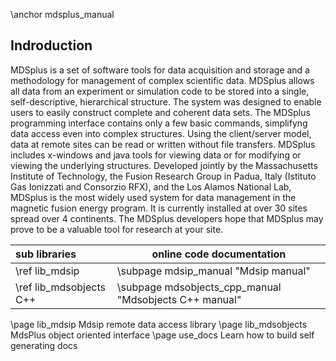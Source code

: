 \anchor mdsplus_manual


Indroduction
------------

MDSplus is a set of software tools for data acquisition and storage and a methodology for management of complex scientific data.
MDSplus allows all data from an experiment or simulation code to be stored into a single, self-descriptive, hierarchical structure. The system was designed to enable users to easily construct complete and coherent data sets.
The MDSplus programming interface contains only a few basic commands, simplifyng data access even into complex structures. Using the client/server model, data at remote sites can be read or written without file transfers. MDSplus includes x-windows and java tools for viewing data or for modifying or viewing the underlying structures.
Developed jointly by the Massachusetts Institute of Technology, the Fusion Research Group in Padua, Italy (Istituto Gas Ionizzati and Consorzio RFX), and the Los Alamos National Lab, MDSplus is the most widely used system for data management in the magnetic fusion energy program. It is currently installed at over 30 sites spread over 4 continents.
The MDSplus developers hope that MDSplus may prove to be a valuable tool for research at your site. 


| sub libraries            | online code documentation                              |
|:-------------------------|--------------------------------------------------------|
| \ref lib_mdsip           | \subpage mdsip_manual "Mdsip manual"                   |
| \ref lib_mdsobjects C++  | \subpage mdsobjects_cpp_manual "Mdsobjects C++ manual" |


 
\page lib_mdsip Mdsip remote data access library
\page lib_mdsobjects MdsPlus object oriented interface
\page use_docs Learn how to build self generating docs



